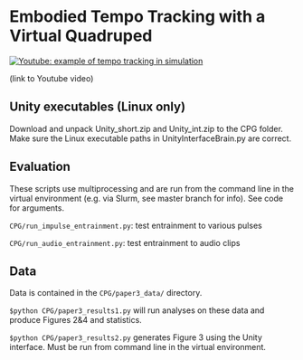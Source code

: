 # Embodied Tempo Tracking with a Virtual Quadruped


[![Youtube: example of tempo tracking in simulation](https://img.youtube.com/vi/k9cmEjPEbkM/0.jpg)](https://www.youtube.com/watch?v=k9cmEjPEbkM)

(link to Youtube video)

## Unity executables (Linux only)

Download and unpack Unity_short.zip and Unity_int.zip to the CPG folder. Make sure the Linux executable paths in UnityInterfaceBrain.py are correct.

## Evaluation

These scripts use multiprocessing and are run from the command line in the virtual environment (e.g. via Slurm, see master branch for info). See code for arguments.

`CPG/run_impulse_entrainment.py`: test entrainment to various pulses

`CPG/run_audio_entrainment.py`: test entrainment to audio clips

## Data

Data is contained in the `CPG/paper3_data/` directory.

`$python CPG/paper3_results1.py`
will run analyses on these data and produce Figures 2&4 and statistics.

`$python CPG/paper3_results2.py`
generates Figure 3 using the Unity interface. Must be run from command line in the virtual environment.

